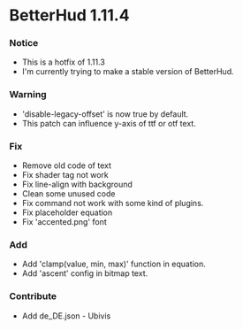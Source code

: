 # BetterHud 1.11.4

### Notice
- This is a hotfix of 1.11.3
- I'm currently trying to make a stable version of BetterHud.

### Warning
- 'disable-legacy-offset' is now true by default.
- This patch can influence y-axis of ttf or otf text. 

### Fix
- Remove old code of text
- Fix shader tag not work
- Fix line-align with background
- Clean some unused code
- Fix command not work with some kind of plugins.
- Fix placeholder equation
- Fix 'accented.png' font

### Add
- Add 'clamp(value, min, max)' function in equation.
- Add 'ascent' config in bitmap text.

### Contribute
- Add de_DE.json - Ubivis